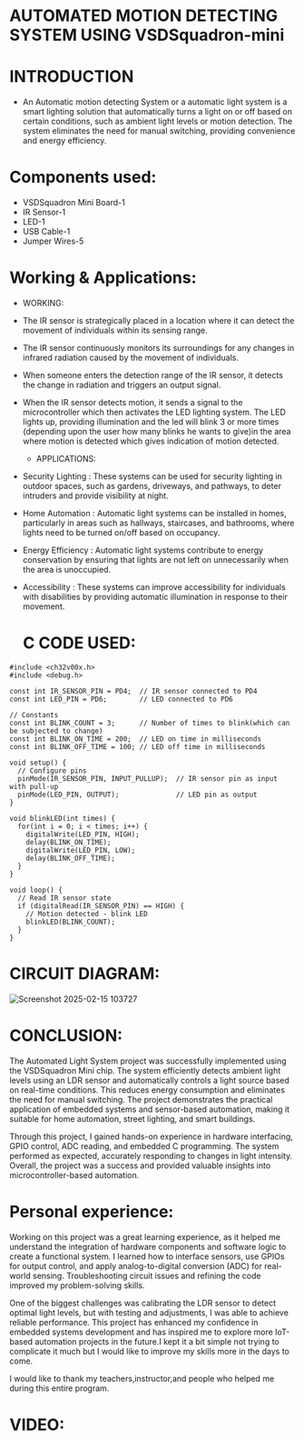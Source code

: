 # AUTOMATED MOTION DETECTING SYSTEM USING VSDSquadron-mini

# INTRODUCTION
* An Automatic motion detecting System or a automatic light system is a smart lighting solution that automatically turns a light on or off based on certain conditions, such as ambient light levels or motion detection. The system eliminates the need for manual switching, providing convenience and energy efficiency.

# Components used:
* VSDSquadron Mini Board-1
* IR Sensor-1
* LED-1
* USB Cable-1
* Jumper Wires-5

# Working & Applications:

   * WORKING:
* The IR sensor is strategically placed in a location where it can detect the movement of individuals within its sensing range.
* The IR sensor continuously monitors its surroundings for any changes in infrared radiation caused by the movement of individuals.
* When someone enters the detection range of the IR sensor, it detects the change in radiation and triggers an output signal.
* When the IR sensor detects motion, it sends a signal to the microcontroller which then activates the LED lighting system. The LED lights up, providing illumination and the led will blink 3 or more times (depending upon the user how many blinks he wants to give)in the area where motion is detected which gives indication of motion detected.

  * APPLICATIONS:
* Security Lighting : These systems can be used for security lighting in outdoor spaces, such as gardens, driveways, and pathways, to deter intruders and provide visibility at night.
* Home Automation : Automatic light systems can be installed in homes, particularly in areas such as hallways, staircases, and bathrooms, where lights need to be turned on/off based on occupancy.
* Energy Efficiency : Automatic light systems contribute to energy conservation by ensuring that lights are not left on unnecessarily when the area is unoccupied.
* Accessibility : These systems can improve accessibility for individuals with disabilities by providing automatic illumination in response to their movement.
 
  # C CODE USED:
```
#include <ch32v00x.h>
#include <debug.h>

const int IR_SENSOR_PIN = PD4;  // IR sensor connected to PD4
const int LED_PIN = PD6;        // LED connected to PD6

// Constants
const int BLINK_COUNT = 3;      // Number of times to blink(which can be subjected to change)
const int BLINK_ON_TIME = 200;  // LED on time in milliseconds
const int BLINK_OFF_TIME = 100; // LED off time in milliseconds

void setup() {
  // Configure pins
  pinMode(IR_SENSOR_PIN, INPUT_PULLUP);  // IR sensor pin as input with pull-up
  pinMode(LED_PIN, OUTPUT);              // LED pin as output
}

void blinkLED(int times) {
  for(int i = 0; i < times; i++) {
    digitalWrite(LED_PIN, HIGH);
    delay(BLINK_ON_TIME);
    digitalWrite(LED_PIN, LOW);
    delay(BLINK_OFF_TIME);
  }
}

void loop() {
  // Read IR sensor state
  if (digitalRead(IR_SENSOR_PIN) == HIGH) {
    // Motion detected - blink LED
    blinkLED(BLINK_COUNT);
  }
}
```
# CIRCUIT DIAGRAM:
![Screenshot 2025-02-15 103727](https://github.com/user-attachments/assets/02880866-058e-4825-91c9-eeca0d07fe66)
# CONCLUSION:
The Automated Light System project was successfully implemented using the VSDSquadron Mini chip. The system efficiently detects ambient light levels using an LDR sensor and automatically controls a light source based on real-time conditions. This reduces energy consumption and eliminates the need for manual switching. The project demonstrates the practical application of embedded systems and sensor-based automation, making it suitable for home automation, street lighting, and smart buildings.

Through this project, I gained hands-on experience in hardware interfacing, GPIO control, ADC reading, and embedded C programming. The system performed as expected, accurately responding to changes in light intensity. Overall, the project was a success and provided valuable insights into microcontroller-based automation.

# Personal experience:
Working on this project was a great learning experience, as it helped me understand the integration of hardware components and software logic to create a functional system. I learned how to interface sensors, use GPIOs for output control, and apply analog-to-digital conversion (ADC) for real-world sensing. Troubleshooting circuit issues and refining the code improved my problem-solving skills.

One of the biggest challenges was calibrating the LDR sensor to detect optimal light levels, but with testing and adjustments, I was able to achieve reliable performance. This project has enhanced my confidence in embedded systems development and has inspired me to explore more IoT-based automation projects in the future.I kept it a bit simple not trying to complicate it much but I would like to improve my skills more in the days to come.

I would  like to thank my teachers,instructor,and people who helped me during this entire program.
# VIDEO:






